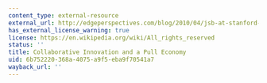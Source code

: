 ```yaml
---
content_type: external-resource
external_url: http://edgeperspectives.com/blog/2010/04/jsb-at-stanford-collaborative-innovation-and-a-pull-economy.html
has_external_license_warning: true
license: https://en.wikipedia.org/wiki/All_rights_reserved
status: ''
title: Collaborative Innovation and a Pull Economy
uid: 6b752220-368a-4075-a9f5-eba9f70541a7
wayback_url: ''
---
```

